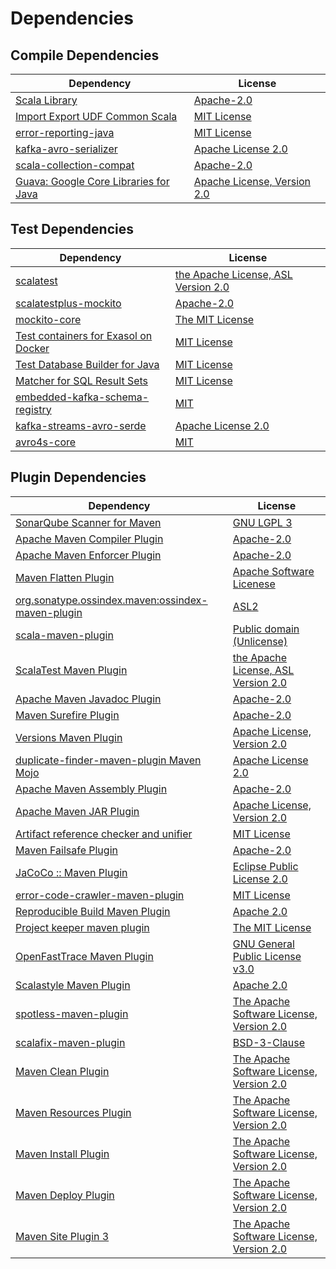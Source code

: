 <!-- @formatter:off -->
# Dependencies

## Compile Dependencies

| Dependency                                 | License                           |
| ------------------------------------------ | --------------------------------- |
| [Scala Library][0]                         | [Apache-2.0][1]                   |
| [Import Export UDF Common Scala][2]        | [MIT License][3]                  |
| [error-reporting-java][4]                  | [MIT License][5]                  |
| [kafka-avro-serializer][6]                 | [Apache License 2.0][7]           |
| [scala-collection-compat][8]               | [Apache-2.0][1]                   |
| [Guava: Google Core Libraries for Java][9] | [Apache License, Version 2.0][10] |

## Test Dependencies

| Dependency                                 | License                                   |
| ------------------------------------------ | ----------------------------------------- |
| [scalatest][11]                            | [the Apache License, ASL Version 2.0][12] |
| [scalatestplus-mockito][13]                | [Apache-2.0][12]                          |
| [mockito-core][14]                         | [The MIT License][15]                     |
| [Test containers for Exasol on Docker][16] | [MIT License][17]                         |
| [Test Database Builder for Java][18]       | [MIT License][19]                         |
| [Matcher for SQL Result Sets][20]          | [MIT License][21]                         |
| [embedded-kafka-schema-registry][22]       | [MIT][23]                                 |
| [kafka-streams-avro-serde][24]             | [Apache License 2.0][7]                   |
| [avro4s-core][25]                          | [MIT][23]                                 |

## Plugin Dependencies

| Dependency                                              | License                                        |
| ------------------------------------------------------- | ---------------------------------------------- |
| [SonarQube Scanner for Maven][26]                       | [GNU LGPL 3][27]                               |
| [Apache Maven Compiler Plugin][28]                      | [Apache-2.0][29]                               |
| [Apache Maven Enforcer Plugin][30]                      | [Apache-2.0][29]                               |
| [Maven Flatten Plugin][31]                              | [Apache Software Licenese][29]                 |
| [org.sonatype.ossindex.maven:ossindex-maven-plugin][32] | [ASL2][10]                                     |
| [scala-maven-plugin][33]                                | [Public domain (Unlicense)][34]                |
| [ScalaTest Maven Plugin][35]                            | [the Apache License, ASL Version 2.0][12]      |
| [Apache Maven Javadoc Plugin][36]                       | [Apache-2.0][29]                               |
| [Maven Surefire Plugin][37]                             | [Apache-2.0][29]                               |
| [Versions Maven Plugin][38]                             | [Apache License, Version 2.0][29]              |
| [duplicate-finder-maven-plugin Maven Mojo][39]          | [Apache License 2.0][7]                        |
| [Apache Maven Assembly Plugin][40]                      | [Apache-2.0][29]                               |
| [Apache Maven JAR Plugin][41]                           | [Apache License, Version 2.0][29]              |
| [Artifact reference checker and unifier][42]            | [MIT License][43]                              |
| [Maven Failsafe Plugin][44]                             | [Apache-2.0][29]                               |
| [JaCoCo :: Maven Plugin][45]                            | [Eclipse Public License 2.0][46]               |
| [error-code-crawler-maven-plugin][47]                   | [MIT License][48]                              |
| [Reproducible Build Maven Plugin][49]                   | [Apache 2.0][10]                               |
| [Project keeper maven plugin][50]                       | [The MIT License][51]                          |
| [OpenFastTrace Maven Plugin][52]                        | [GNU General Public License v3.0][53]          |
| [Scalastyle Maven Plugin][54]                           | [Apache 2.0][7]                                |
| [spotless-maven-plugin][55]                             | [The Apache Software License, Version 2.0][29] |
| [scalafix-maven-plugin][56]                             | [BSD-3-Clause][57]                             |
| [Maven Clean Plugin][58]                                | [The Apache Software License, Version 2.0][10] |
| [Maven Resources Plugin][59]                            | [The Apache Software License, Version 2.0][10] |
| [Maven Install Plugin][60]                              | [The Apache Software License, Version 2.0][10] |
| [Maven Deploy Plugin][61]                               | [The Apache Software License, Version 2.0][10] |
| [Maven Site Plugin 3][62]                               | [The Apache Software License, Version 2.0][10] |

[0]: https://www.scala-lang.org/
[1]: https://www.apache.org/licenses/LICENSE-2.0
[2]: https://github.com/exasol/import-export-udf-common-scala/
[3]: https://github.com/exasol/import-export-udf-common-scala/blob/main/LICENSE
[4]: https://github.com/exasol/error-reporting-java/
[5]: https://github.com/exasol/error-reporting-java/blob/main/LICENSE
[6]: http://confluent.io/kafka-avro-serializer
[7]: http://www.apache.org/licenses/LICENSE-2.0.html
[8]: http://www.scala-lang.org/
[9]: https://github.com/google/guava
[10]: http://www.apache.org/licenses/LICENSE-2.0.txt
[11]: http://www.scalatest.org
[12]: http://www.apache.org/licenses/LICENSE-2.0
[13]: https://github.com/scalatest/scalatestplus-mockito
[14]: https://github.com/mockito/mockito
[15]: https://github.com/mockito/mockito/blob/main/LICENSE
[16]: https://github.com/exasol/exasol-testcontainers/
[17]: https://github.com/exasol/exasol-testcontainers/blob/main/LICENSE
[18]: https://github.com/exasol/test-db-builder-java/
[19]: https://github.com/exasol/test-db-builder-java/blob/main/LICENSE
[20]: https://github.com/exasol/hamcrest-resultset-matcher/
[21]: https://github.com/exasol/hamcrest-resultset-matcher/blob/main/LICENSE
[22]: https://github.com/embeddedkafka/embedded-kafka-schema-registry
[23]: https://opensource.org/licenses/MIT
[24]: http://confluent.io/kafka-streams-avro-serde
[25]: https://github.com/sksamuel/avro4s
[26]: http://sonarsource.github.io/sonar-scanner-maven/
[27]: http://www.gnu.org/licenses/lgpl.txt
[28]: https://maven.apache.org/plugins/maven-compiler-plugin/
[29]: https://www.apache.org/licenses/LICENSE-2.0.txt
[30]: https://maven.apache.org/enforcer/maven-enforcer-plugin/
[31]: https://www.mojohaus.org/flatten-maven-plugin/
[32]: https://sonatype.github.io/ossindex-maven/maven-plugin/
[33]: http://github.com/davidB/scala-maven-plugin
[34]: http://unlicense.org/
[35]: https://www.scalatest.org/user_guide/using_the_scalatest_maven_plugin
[36]: https://maven.apache.org/plugins/maven-javadoc-plugin/
[37]: https://maven.apache.org/surefire/maven-surefire-plugin/
[38]: https://www.mojohaus.org/versions/versions-maven-plugin/
[39]: https://basepom.github.io/duplicate-finder-maven-plugin
[40]: https://maven.apache.org/plugins/maven-assembly-plugin/
[41]: https://maven.apache.org/plugins/maven-jar-plugin/
[42]: https://github.com/exasol/artifact-reference-checker-maven-plugin/
[43]: https://github.com/exasol/artifact-reference-checker-maven-plugin/blob/main/LICENSE
[44]: https://maven.apache.org/surefire/maven-failsafe-plugin/
[45]: https://www.jacoco.org/jacoco/trunk/doc/maven.html
[46]: https://www.eclipse.org/legal/epl-2.0/
[47]: https://github.com/exasol/error-code-crawler-maven-plugin/
[48]: https://github.com/exasol/error-code-crawler-maven-plugin/blob/main/LICENSE
[49]: http://zlika.github.io/reproducible-build-maven-plugin
[50]: https://github.com/exasol/project-keeper/
[51]: https://github.com/exasol/project-keeper/blob/main/LICENSE
[52]: https://github.com/itsallcode/openfasttrace-maven-plugin
[53]: https://www.gnu.org/licenses/gpl-3.0.html
[54]: http://www.scalastyle.org
[55]: https://github.com/diffplug/spotless
[56]: https://github.com/evis/scalafix-maven-plugin
[57]: https://opensource.org/licenses/BSD-3-Clause
[58]: http://maven.apache.org/plugins/maven-clean-plugin/
[59]: http://maven.apache.org/plugins/maven-resources-plugin/
[60]: http://maven.apache.org/plugins/maven-install-plugin/
[61]: http://maven.apache.org/plugins/maven-deploy-plugin/
[62]: http://maven.apache.org/plugins/maven-site-plugin/
